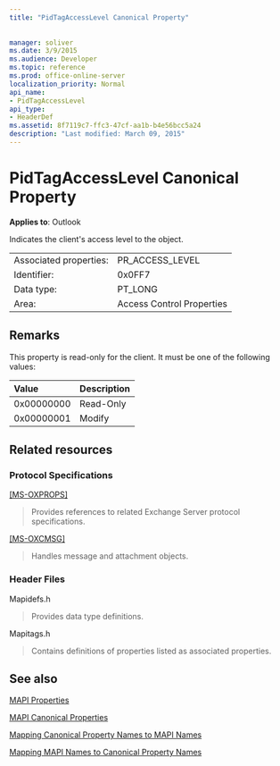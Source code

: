 ```yaml
---
title: "PidTagAccessLevel Canonical Property"
 
 
manager: soliver
ms.date: 3/9/2015
ms.audience: Developer
ms.topic: reference
ms.prod: office-online-server
localization_priority: Normal
api_name:
- PidTagAccessLevel
api_type:
- HeaderDef
ms.assetid: 8f7119c7-ffc3-47cf-aa1b-b4e56bcc5a24
description: "Last modified: March 09, 2015"
---
```


# PidTagAccessLevel Canonical Property

  
  
**Applies to**: Outlook 
  
Indicates the client's access level to the object.
  
|||
|:-----|:-----|
|Associated properties:  <br/> |PR_ACCESS_LEVEL  <br/> |
|Identifier:  <br/> |0x0FF7  <br/> |
|Data type:  <br/> |PT_LONG  <br/> |
|Area:  <br/> |Access Control Properties  <br/> |
   
## Remarks

This property is read-only for the client. It must be one of the following values:
  
|**Value**|**Description**|
|:-----|:-----|
|0x00000000  <br/> |Read-Only  <br/> |
|0x00000001  <br/> |Modify  <br/> |
   
## Related resources

### Protocol Specifications

[[MS-OXPROPS]](http://msdn.microsoft.com/library/f6ab1613-aefe-447d-a49c-18217230b148%28Office.15%29.aspx)
  
> Provides references to related Exchange Server protocol specifications.
    
[[MS-OXCMSG]](http://msdn.microsoft.com/library/7fd7ec40-deec-4c06-9493-1bc06b349682%28Office.15%29.aspx)
  
> Handles message and attachment objects.
    
### Header Files

Mapidefs.h
  
> Provides data type definitions.
    
Mapitags.h
  
> Contains definitions of properties listed as associated properties.
    
## See also



[MAPI Properties](mapi-properties.md)
  
[MAPI Canonical Properties](mapi-canonical-properties.md)
  
[Mapping Canonical Property Names to MAPI Names](mapping-canonical-property-names-to-mapi-names.md)
  
[Mapping MAPI Names to Canonical Property Names](mapping-mapi-names-to-canonical-property-names.md)

